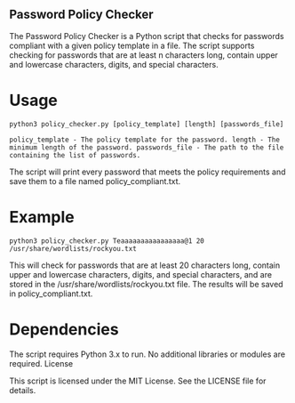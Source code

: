 ## Password Policy Checker

The Password Policy Checker is a Python script that checks for passwords compliant with a given policy template in a file. The script supports checking for passwords that are at least n characters long, contain upper and lowercase characters, digits, and special characters.

# Usage

    python3 policy_checker.py [policy_template] [length] [passwords_file]

``policy_template - The policy template for the password.
length - The minimum length of the password.
passwords_file - The path to the file containing the list of passwords.``

The script will print every password that meets the policy requirements and save them to a file named policy_compliant.txt.

# Example

    python3 policy_checker.py Teaaaaaaaaaaaaaaaa@1 20 /usr/share/wordlists/rockyou.txt

This will check for passwords that are at least 20 characters long, contain upper and lowercase characters, digits, and special characters, and are stored in the /usr/share/wordlists/rockyou.txt file. The results will be saved in policy_compliant.txt.

# Dependencies

The script requires Python 3.x to run. No additional libraries or modules are required.
License

This script is licensed under the MIT License. See the LICENSE file for details.
